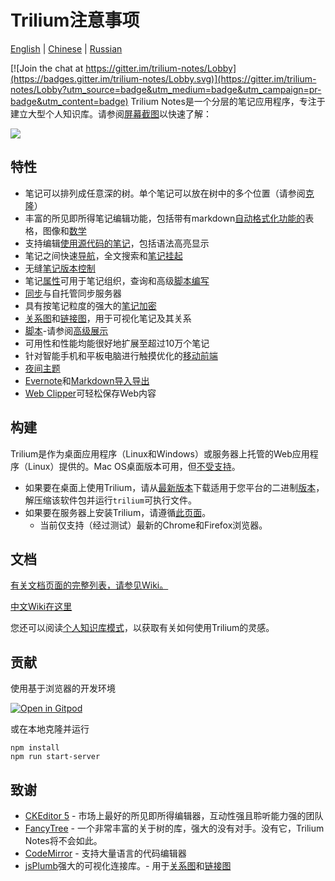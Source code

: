 # Trilium注意事项

[English](https://github.com/zadam/trilium/blob/master/README.md) | [Chinese](https://github.com/zadam/trilium/blob/master/README-ZH_CN.md) | [Russian](https://github.com/zadam/trilium/blob/master/README.ru.md)

[![Join the chat at https://gitter.im/trilium-notes/Lobby](https://badges.gitter.im/trilium-notes/Lobby.svg)](https://gitter.im/trilium-notes/Lobby?utm_source=badge&utm_medium=badge&utm_campaign=pr-badge&utm_content=badge)
Trilium Notes是一个分层的笔记应用程序，专注于建立大型个人知识库。请参阅[屏幕截图](https://github.com/zadam/trilium/wiki/Screenshot-tour)以快速了解：

![](https://raw.githubusercontent.com/wiki/zadam/trilium/images/screenshot.png)

## 特性

* 笔记可以排列成任意深的树。单个笔记可以放在树中的多个位置（请参阅[克隆](https://github.com/zadam/trilium/wiki/Cloning-notes)）
* 丰富的所见即所得笔记编辑功能，包括带有markdown[自动格式化功能的](https://github.com/zadam/trilium/wiki/Text-notes#autoformat)表格，图像和[数学](https://github.com/zadam/trilium/wiki/Text-notes#math-support)
* 支持编辑[使用源代码的笔记](https://github.com/zadam/trilium/wiki/Code-notes)，包括语法高亮显示
* 笔记之间快速[导航](https://github.com/zadam/trilium/wiki/Note-navigation)，全文搜索和[笔记挂起](https://github.com/zadam/trilium/wiki/Note-hoisting)
* 无缝[笔记版本控制](https://github.com/zadam/trilium/wiki/Note-revisions)
* 笔记[属性](https://github.com/zadam/trilium/wiki/Attributes)可用于笔记组织，查询和高级[脚本编写](https://github.com/zadam/trilium/wiki/Scripts)
* [同步](https://github.com/zadam/trilium/wiki/Synchronization)与自托管同步服务器
* 具有按笔记粒度的强大的[笔记加密](https://github.com/zadam/trilium/wiki/Protected-notes)
* [关系图](https://github.com/zadam/trilium/wiki/Relation-map)和[链接图](https://github.com/zadam/trilium/wiki/Link-map)，用于可视化笔记及其关系
* [脚本](https://github.com/zadam/trilium/wiki/Scripts)-请参阅[高级展示](https://github.com/zadam/trilium/wiki/Advanced-showcases)
* 可用性和性能均能很好地扩展至超过10万个笔记
* 针对智能手机和平板电脑进行触摸优化的[移动前端](https://github.com/zadam/trilium/wiki/Mobile-frontend)
* [夜间主题](https://github.com/zadam/trilium/wiki/Themes)
* [Evernote](https://github.com/zadam/trilium/wiki/Evernote-import)和[Markdown导入导出](https://github.com/zadam/trilium/wiki/Markdown)
* [Web Clipper](https://github.com/zadam/trilium/wiki/Web-clipper)可轻松保存Web内容

## 构建

Trilium是作为桌面应用程序（Linux和Windows）或服务器上托管的Web应用程序（Linux）提供的。Mac OS桌面版本可用，但[不受支持](https://github.com/zadam/trilium/wiki/FAQ#mac-os-support)。

* 如果要在桌面上使用Trilium，请从[最新版本](https://github.com/zadam/trilium/releases/latest)下载适用于您平台的二进制[版本](https://github.com/zadam/trilium/releases/latest)，解压缩该软件包并运行`trilium`可执行文件。
* 如果要在服务器上安装Trilium，请遵循[此页面](https://github.com/zadam/trilium/wiki/Server-installation)。
    * 当前仅支持（经过测试）最新的Chrome和Firefox浏览器。

## 文档

[有关文档页面的完整列表，请参见Wiki。](https://github.com/zadam/trilium/wiki/)

[中文Wiki在这里](https://github.com/baddate/trilium/wiki/)

您还可以阅读[个人知识库模式](https://github.com/zadam/trilium/wiki/Patterns-of-personal-knowledge-base)，以获取有关如何使用Trilium的灵感。

## 贡献

使用基于浏览器的开发环境

[![Open in Gitpod](https://gitpod.io/button/open-in-gitpod.svg)](https://gitpod.io/#https://github.com/zadam/trilium)

或在本地克隆并运行

```
npm install
npm run start-server
```

## 致谢

* [CKEditor 5](https://github.com/ckeditor/ckeditor5) - 市场上最好的所见即所得编辑器，互动性强且聆听能力强的团队
* [FancyTree](https://github.com/mar10/fancytree) - 一个非常丰富的关于树的库，强大的没有对手。没有它，Trilium Notes将不会如此。
* [CodeMirror](https://github.com/codemirror/CodeMirror) - 支持大量语言的代码编辑器
* [jsPlumb](https://github.com/jsplumb/jsplumb)强大的可视化连接库。- 用于[关系图](https://github.com/zadam/trilium/wiki/Relation-map)和[链接图](https://github.com/zadam/trilium/wiki/Link-map)
